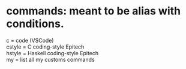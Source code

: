# commands: meant to be alias with conditions.

c = code (VSCode)  
cstyle = C coding-style Epitech  
hstyle = Haskell coding-style Epitech  
my = list all my customs commands
